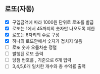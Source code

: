 ## 로또(자동)
- [x] 구입금액에 따라 1000원 단위로 로또를 발급
- [x] 로또는 1에서 45까지의 숫자만 나오도록 제한
- [x] 로또는 6자리의 수로 구성
- [x] 하나의 로또안에서 숫자가 겹치지 않음
- [ ] 로또 숫자 오름차순 정렬
- [ ] 발행된 로또 출력
- [ ] 당첨 번호를 , 기준으로 6개 입력
- [ ] 3,4,5,6개 일치한 개수와 총 수익률 출력
